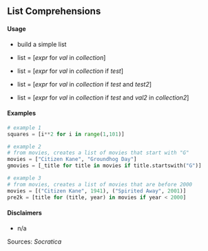 ## List Comprehensions

#### Usage

* build a simple list

* list = [_expr_ for _val_ in _collection_]
* list = [_expr_ for _val_ in _collection_ if _test_]
* list = [_expr_ for _val_ in _collection_ if _test_ and _test2_]
* list = [_expr_ for _val_ in _collection_ if _test_ and _val2_ in _collection2_]

#### Examples

```python
# example 1
squares = [i**2 for i in range(1,101)]

# example 2
# from movies, creates a list of movies that start with "G"
movies = ["Citizen Kane", "Groundhog Day"]
gmovies = [_title for title in movies if title.startswith("G")]

# example 3
# from movies, creates a list of movies that are before 2000
movies = [("Citizen Kane", 1941), ("Spirited Away", 2001)]
pre2k = [title for (title, year) in movies if year < 2000]
```

#### Disclaimers

* n/a

Sources: _Socratica_